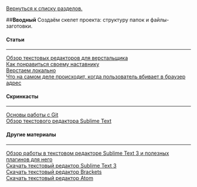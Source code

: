 [Вернуться к списку разделов.](../README.md)

##**Вводный**
Создаём скелет проекта: структуру папок и файлы-заготовки.

#### Статьи
----------
[Обзор текстовых редакторов для верстальщика](https://htmlacademy.ru/blog/40)<br>
[Как понравиться своему наставнику](../articles/как-понравиться-своему-наставнику/article.md)<br>
[Верстаем локально](../articles/верстаем-локально/article.md)<br>
[Что на самом деле происходит, когда пользователь вбивает в браузер адрес](http://habrahabr.ru/company/htmlacademy/blog/254825/)<br>

#### Скринкасты
----------
[Основы работы с Git](https://www.youtube.com/watch?v=Oyj5yVVrT4Q)<br>
[Обзор текстового редактора Sublime Text](https://www.youtube.com/watch?v=zdQ8Lyg58ak)<br>

#### Другие материалы
----------
[Обзор работы в текстовом редакторе Sublime Text 3 и полезных плагинов для него](http://aalexeev239.github.io/sublime-presentation/)<br>
[Скачать текстовый редактор Sublime Text 3](http://www.sublimetext.com/3)<br>
[Скачать текстовый редактор Brackets](http://brackets.io/)<br>
[Скачать текстовый редактор Atom](https://atom.io/)<br>
